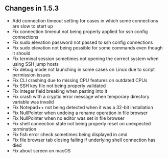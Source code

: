 ## Changes in 1.5.3

- Add connection timeout setting for cases in which some connections are slow to start up
- Fix connection timeout not being properly applied for ssh config connections
- Fix sudo elevation password not passed to ssh config connections
- Fix sudo elevation not being possible for some commands even though it should
- Fix terminal session sometimes not opening the correct system when using SSH jump hosts
- Fix debug mode not launching in some cases on Linux due to script permission issues
- Fix CLI crashing due to missing CPU features on outdated CPUs
- Fix SSH key file not being properly validated
- Fix integer field breaking when pasting into it
- Fix crash with a cryptic error message when temporary directory variable was invalid
- Fix Notepad++ not being detected when it was a 32-bit installation
- Fix NullPointer when undoing a rename operation in file browser
- Fix NullPointer when no editor was set in file browser
- Fix shell connection state not being properly reset on unexpected termination
- Fix fish error check sometimes being displayed in cmd
- Fix file browser tab closing failing if underlying shell connection has died
- Fix about screen on macOS

